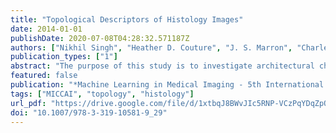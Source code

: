 ```yaml
---
title: "Topological Descriptors of Histology Images"
date: 2014-01-01
publishDate: 2020-07-08T04:28:32.571187Z
authors: ["Nikhil Singh", "Heather D. Couture", "J. S. Marron", "Charles M. Perou", "Marc Niethammer"]
publication_types: ["1"]
abstract: "The purpose of this study is to investigate architectural characteristics of cell arrangements in breast cancer histology images. We propose the use of topological data analysis to summarize the geometric information inherent in tumor cell arrangements. Our goal is to use this information as signatures that encode robust summaries of cell arrangements in tumor tissue as captured through histology images. In particular, using ideas from algebraic topology we construct topological descriptors based on cell nucleus segmentations such as persistency charts and Betti sequences. We assess their performance on the task of discriminating the breast cancer subtypes Basal, Luminal A, Luminal B and HER2. We demonstrate that the topological features contain useful complementary information to image-appearance based features that can improve discriminatory performance of classifiers."
featured: false
publication: "*Machine Learning in Medical Imaging - 5th International Workshop, MLMI 2014, Held in Conjunction with MICCAI 2014, Boston, MA, USA, September 14, 2014. Proceedings*"
tags: ["MICCAI", "topology", "histology"]
url_pdf: "https://drive.google.com/file/d/1xtbqJ8BWvJIc5RNP-VCzPqYDqZpQoK47"
doi: "10.1007/978-3-319-10581-9_29"
---
```


